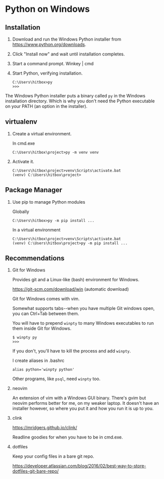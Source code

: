 # Python on Windows

## Installation

1. Download and run the Windows Python installer from
   https://www.python.org/downloads.

2. Click "Install now" and wait until installation completes.

3. Start a command prompt. Winkey | cmd<enter>

4. Start Python, verifying installation.

   ```
   C:\Users\hitbox>py
   >>>
   ```

The Windows Python installer puts a binary called `py` in the Windows
installation directory. Which is why you don't need the Python executable on
your PATH (an option in the installer).

## virtualenv

1. Create a virtual environment.

   In cmd.exe

   ```
   C:\Users\hitbox\project>py -m venv venv
   ```

2. Activate it.

   ```
   C:\Users\hitbox\project>venv\Scripts\activate.bat
   (venv) C:\Users\hitbox\project>
   ```

## Package Manager

1. Use pip to manage Python modules

   Globally

   ```
   C:\Users\hitbox>py -m pip install ...
   ```

   In a virtual environment

   ```
   C:\Users\hitbox\project>venv\Scripts\activate.bat
   (venv) C:\Users\hitbox\project>py -m pip install ...
   ```

## Recommendations

1. Git for Windows

   Provides git and a Linux-like (bash) environment for Windows.

   https://git-scm.com/download/win (automatic download)

   Git for Windows comes with vim.

   Somewhat supports tabs--when you have multiple Git windows open, you can
   Ctrl+Tab between them.

   You will have to prepend `winpty` to many Windows executables to run them
   inside Git for Windows.

   ```
   $ winpty py
   >>>
   ```

   If you don't, you'll have to kill the process and add `winpty`.

   I create aliases in .bashrc

   ```
   alias python='winpty python'
   ```

   Other programs, like `psql`, need `winpty` too.

2. neovim

   An extension of vim with a Windows GUI binary. There's gvim but neovim
   performs better for me, on my weaker laptop. It doesn't have an installer
   however, so where you put it and how you run it is up to you.

3. clink

   https://mridgers.github.io/clink/

   Readline goodies for when you have to be in cmd.exe.

4. dotfiles

   Keep your config files in a bare git repo.

   https://developer.atlassian.com/blog/2016/02/best-way-to-store-dotfiles-git-bare-repo/
